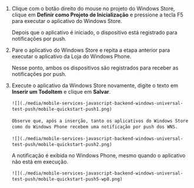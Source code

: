 
1. Clique com o botão direito do mouse no projeto do Windows Store, clique em **Definir como Projeto de Inicialização** e pressione a tecla F5 para executar o aplicativo do Windows Store.
   
    Depois que o aplicativo é iniciado, o dispositivo está registrado para notificações por push.
2. Pare o aplicativo do Windows Store e repita a etapa anterior para executar o aplicativo da Loja do Windows Phone.
   
    Nesse ponto, ambos os dispositivos são registrados para receber as notificações por push.
3. Execute o aplicativo da Windows Store novamente, digite o texto em **Inserir um TodoItem** e clique em **Salvar**.
   
       ![](./media/mobile-services-javascript-backend-windows-universal-test-push/mobile-quickstart-push1.png)
   
       Observe que, após a inserção, tanto os aplicativos do Windows Store como do Windows Phone recebem uma notificação por push dos WNS.
   
       ![](./media/mobile-services-javascript-backend-windows-universal-test-push/mobile-quickstart-push2.png)
   
    A notificação é exibida no Windows Phone, mesmo quando o aplicativo não está em execução.
   
       ![](./media/mobile-services-javascript-backend-windows-universal-test-push/mobile-quickstart-push5-wp8.png)

<!---HONumber=Oct15_HO3-->